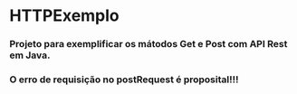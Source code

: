 # HTTPExemplo
### Projeto para exemplificar os mátodos Get e Post com API Rest em Java.
### O erro de requisição no postRequest é proposital!!!
